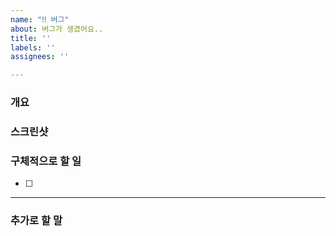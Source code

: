 ```yaml
---
name: "‼️ 버그"
about: 버그가 생겼어요..
title: ''
labels: ''
assignees: ''

---
```


### 개요
> 

### 스크린샷


### 구체적으로 할 일
- [ ] 
---
### 추가로 할 말
